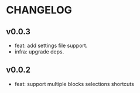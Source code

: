 # CHANGELOG

## v0.0.3

- feat: add settings file support.
- infra: upgrade deps.

## v0.0.2

- feat: support multiple blocks selections shortcuts
